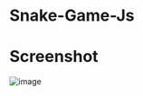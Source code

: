 # Snake-Game-Js
# Screenshot
![image](https://github.com/husky07/Snake-Game-Js/assets/101525438/eeac6baf-7807-4933-b382-ba086fe6b71f)

